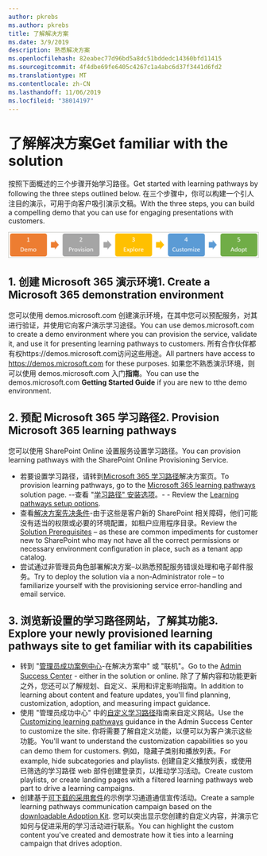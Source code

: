 ```yaml
---
author: pkrebs
ms.author: pkrebs
title: 了解解决方案
ms.date: 3/9/2019
description: 熟悉解决方案
ms.openlocfilehash: 82eabec77d96bd5a8dc51bddedc14360bfd11415
ms.sourcegitcommit: 4f4dbe69fe6405c4267c1a4abc6d37f3441d6fd2
ms.translationtype: MT
ms.contentlocale: zh-CN
ms.lasthandoff: 11/06/2019
ms.locfileid: "38014197"
---
```

# <a name="get-familiar-with-the-solution"></a><span data-ttu-id="fca48-103">了解解决方案</span><span class="sxs-lookup"><span data-stu-id="fca48-103">Get familiar with the solution</span></span> 
<span data-ttu-id="fca48-104">按照下面概述的三个步骤开始学习路径。</span><span class="sxs-lookup"><span data-stu-id="fca48-104">Get started with learning pathways by following the three steps outlined below.</span></span> <span data-ttu-id="fca48-105">在三个步骤中，你可以构建一个引人注目的演示，可用于向客户吸引演示文稿。</span><span class="sxs-lookup"><span data-stu-id="fca48-105">With the three steps, you can build a compelling demo that you can use for engaging presentations with customers.</span></span> 

![cg-partner-getfam](media/cg-partner-getfam.png)

## <a name="1-create-a-microsoft-365-demonstration-environment"></a><span data-ttu-id="fca48-107">1. 创建 Microsoft 365 演示环境</span><span class="sxs-lookup"><span data-stu-id="fca48-107">1. Create a Microsoft 365 demonstration environment</span></span>
<span data-ttu-id="fca48-108">您可以使用 demos.microsoft.com 创建演示环境，在其中您可以预配服务，对其进行验证，并使用它向客户演示学习途径。</span><span class="sxs-lookup"><span data-stu-id="fca48-108">You can use demos.microsoft.com to create a demo environment where you can provision the service, validate it, and use it for presenting learning pathways to customers.</span></span> <span data-ttu-id="fca48-109">所有合作伙伴都有权https://demos.microsoft.com访问这些用途。</span><span class="sxs-lookup"><span data-stu-id="fca48-109">All partners have access to https://demos.microsoft.com for these purposes.</span></span> <span data-ttu-id="fca48-110">如果您不熟悉演示环境，则可以使用 demos.microsoft.com 入门**指南**。</span><span class="sxs-lookup"><span data-stu-id="fca48-110">You can use the demos.microsoft.com **Getting Started Guide** if you are new to tthe demo environment.</span></span>

## <a name="2-provision-microsoft-365-learning-pathways"></a><span data-ttu-id="fca48-111">2. 预配 Microsoft 365 学习路径</span><span class="sxs-lookup"><span data-stu-id="fca48-111">2. Provision Microsoft 365 learning pathways</span></span>
<span data-ttu-id="fca48-112">您可以使用 SharePoint Online 设置服务设置学习路径。</span><span class="sxs-lookup"><span data-stu-id="fca48-112">You can provision learning pathways with the SharePoint Online Provisioning Service.</span></span>
- <span data-ttu-id="fca48-113">若要设置学习路径，请转到[Microsoft 365 学习路径](https://provisioning.sharepointpnp.com/details/3df8bd55-b872-4c9d-88e3-6b2f05344239)解决方案页。</span><span class="sxs-lookup"><span data-stu-id="fca48-113">To provision learning pathways, go to the [Microsoft 365 learning pathways](https://provisioning.sharepointpnp.com/details/3df8bd55-b872-4c9d-88e3-6b2f05344239) solution page.</span></span> <span data-ttu-id="fca48-114">--查看 "[学习路径" 安装选项](https://docs.microsoft.com/en-us/office365/customlearning/custom_setupoptions)。</span><span class="sxs-lookup"><span data-stu-id="fca48-114">- - Review the [Learning pathways setup options](https://docs.microsoft.com/en-us/office365/customlearning/custom_setupoptions).</span></span> 
- <span data-ttu-id="fca48-115">查看[解决方案先决条件](https://docs.microsoft.com/en-us/office365/customlearning/custom_provision)-由于这些是客户新的 SharePoint 相关障碍，他们可能没有适当的权限或必要的环境配置，如租户应用程序目录。</span><span class="sxs-lookup"><span data-stu-id="fca48-115">Review the [Solution Prerequisites](https://docs.microsoft.com/en-us/office365/customlearning/custom_provision) – as these are common impediments for customer new to SharePoint who may not have all the correct permissions or necessary environment configuration in place, such as a tenant app catalog.</span></span>
- <span data-ttu-id="fca48-116">尝试通过非管理员角色部署解决方案–以熟悉预配服务错误处理和电子邮件服务。</span><span class="sxs-lookup"><span data-stu-id="fca48-116">Try to deploy the solution via a non-Administrator role – to familiarize yourself with the provisioning service error-handling and email service.</span></span>

## <a name="3-explore-your-newly-provisioned-learning-pathways-site-to-get-familiar-with-its-capabilities"></a><span data-ttu-id="fca48-117">3. 浏览新设置的学习路径网站，了解其功能</span><span class="sxs-lookup"><span data-stu-id="fca48-117">3. Explore your newly provisioned learning pathways site to get familiar with its capabilities</span></span>
- <span data-ttu-id="fca48-118">转到 "[管理员成功案例中心](https://docs.microsoft.com/en-us/office365/customlearning/custom_successcenter)-在解决方案中" 或 "联机"。</span><span class="sxs-lookup"><span data-stu-id="fca48-118">Go to the [Admin Success Center](https://docs.microsoft.com/en-us/office365/customlearning/custom_successcenter) - either in the solution or online.</span></span> <span data-ttu-id="fca48-119">除了了解内容和功能更新之外，您还可以了解规划、自定义、采用和评定影响指南。</span><span class="sxs-lookup"><span data-stu-id="fca48-119">In addition to learning about content and feature updates, you'll find planning, customization, adoption, and measuring impact guidance.</span></span>
- <span data-ttu-id="fca48-120">使用 "管理员成功中心" 中的[自定义学习路径](https://docs.microsoft.com/en-us/office365/customlearning/custom_overview)指南来自定义网站。</span><span class="sxs-lookup"><span data-stu-id="fca48-120">Use the [Customizing learning pathways](https://docs.microsoft.com/en-us/office365/customlearning/custom_overview) guidance in the Admin Success Center to customize the site.</span></span> <span data-ttu-id="fca48-121">你将需要了解自定义功能，以便可以为客户演示这些功能。</span><span class="sxs-lookup"><span data-stu-id="fca48-121">You'll want to understand the customization capabilities so you can demo them for customers.</span></span> <span data-ttu-id="fca48-122">例如，隐藏子类别和播放列表。</span><span class="sxs-lookup"><span data-stu-id="fca48-122">For example, hide subcategories and playlists.</span></span> <span data-ttu-id="fca48-123">创建自定义播放列表，或使用已筛选的学习路径 web 部件创建登录页，以推动学习活动。</span><span class="sxs-lookup"><span data-stu-id="fca48-123">Create custom playlists, or create landing pages with a filtered learning pathways web part to drive a learning campaigns.</span></span> 
- <span data-ttu-id="fca48-124">创建基于[可下载的采用套件](https://teamworktools.azurewebsites.net/m365lp/m365lpadoptionkit.zip)的示例学习通道通信宣传活动。</span><span class="sxs-lookup"><span data-stu-id="fca48-124">Create a sample learning pathways communication campaign based on the [downloadable Adoption Kit](https://teamworktools.azurewebsites.net/m365lp/m365lpadoptionkit.zip).</span></span> <span data-ttu-id="fca48-125">您可以突出显示您创建的自定义内容，并演示它如何与促进采用的学习活动进行联系。</span><span class="sxs-lookup"><span data-stu-id="fca48-125">You can highlight the custom content you've created and demostrate how it ties into a learning campaign that drives adoption.</span></span> 

